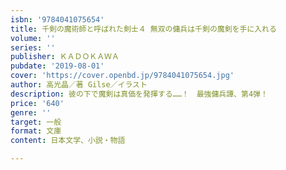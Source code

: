 ```yaml
---
isbn: '9784041075654'
title: 千剣の魔術師と呼ばれた剣士４ 無双の傭兵は千剣の魔剣を手に入れる
volume: ''
series: ''
publisher: ＫＡＤＯＫＡＷＡ
pubdate: '2019-08-01'
cover: 'https://cover.openbd.jp/9784041075654.jpg'
author: 高光晶／著 Gilse／イラスト
description: 彼の下で魔剣は真価を発揮する……！　最強傭兵譚、第4弾！
price: '640'
genre: ''
target: 一般
format: 文庫
content: 日本文学、小説・物語

---
```

